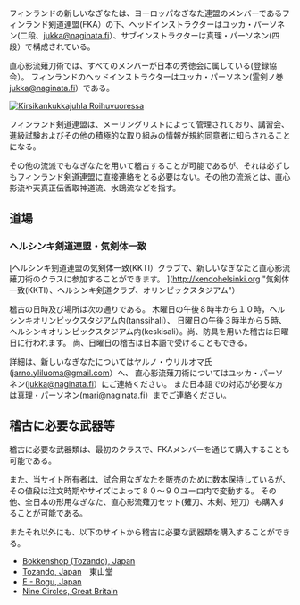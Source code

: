 フィンランドの新しいなぎなたは、ヨーロッパなぎなた連盟のメンバーであるフィンランド剣道連盟(FKA）の下、ヘッドインストラクターはユッカ・パーソネン(二段、jukka@naginata.fi）、サブインストラクターは真理・パーソネン(四段）で構成されている。

直心影流薙刀術では、すべてのメンバーが日本の秀徳会に属している(登録協会）。
フィンランドのヘッドインストラクターはユッカ・パーソネン(霊剣ノ巻 jukka@naginata.fi）である。

[![Kirsikankukkajuhla Roihuvuoressa](http://farm6.static.flickr.com/5231/7188222444_8b8d2512c1_m.jpg)
](http://flickr.com/photos/naakkalinna/7188222444 "Kirsikankukkajuhla Roihuvuoressa / Naakka")

フィンランド剣道連盟は、メーリングリストによって管理されており、講習会、進級試験およびその他の積極的な取り組みの情報が規約同意者に知らされることになる。

その他の流派でもなぎなたを用いて稽古することが可能であるが、それは必ずしもフィンランド剣道連盟に直接連絡をとる必要はない。その他の流派とは、直心影流や天真正伝香取神道流、水鴎流などを指す。


## 道場

### ヘルシンキ剣道連盟・気剣体一致

[ヘルシンキ剣道連盟の気剣体一致(KKTI）クラブで、新しいなぎなたと直心影流薙刀術のクラスに参加することができます。
](http://kendohelsinki.org "気剣体一致(KKTI）、ヘルシンキ剣道クラブ、オリンピックスタジアム"）

稽古の日時及び場所は次の通りである。
木曜日の午後８時半から１０時，ヘルシンキオリンピックスタジアム内(tanssihali）、
日曜日の午後３時半から５時、ヘルシンキオリンピックスタジアム内(keskisali）。尚、防具を用いた稽古は日曜日に行われます。
尚、日曜日の稽古は日本語で受けることもできる。


詳細は、新しいなぎなたについてはヤルノ・ウリルオマ氏(jarno.yliluoma@gmail.com）へ、
直心影流薙刀術についてはユッカ・パーソネン(jukka@naginata.fi）にご連絡ください。
また日本語での対応が必要な方は真理・パーソネン(mari@naginata.fi）までご連絡ください。


## 稽古に必要な武器等

稽古に必要な武器類は、最初のクラスで、FKAメンバーを通じて購入することも可能である。

また、当サイト所有者は、試合用なぎなたを販売のために数本保持しているが、
その値段は注文時期やサイズによって８０〜９０ユーロ内で変動する。
その他、全日本の形用なぎなた、直心影流薙刀セット(薙刀、木剣、短刀）も購入することが可能である。

またそれ以外にも、以下のサイトから稽古に必要な武器類を購入することができる。

-   [Bokkenshop (Tozando), Japan](http://www.bokkenshop.com/ "Bokkenshop")
-   [Tozando, Japan](http://www.tozandoshop.com/ "Tozando")　東山堂
-   [E - Bogu, Japan](http://www.e-bogu.jp/ "E- Bogu Japan")
-   [Nine Circles, Great Britain](http://www.ninecircles.co.uk/ "Nine Circles")
